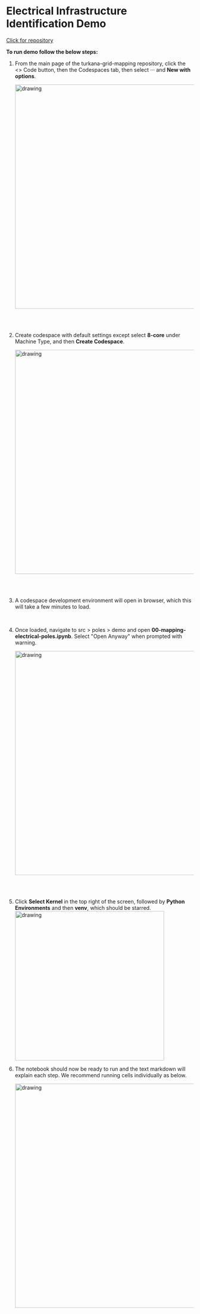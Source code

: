 # Electrical Infrastructure Identification Demo

[Click for repository](https://github.com/USAFORUNHCRhive/turkana-grid-mapping)

**To run demo follow the below steps:**

1) From the main page of the turkana-grid-mapping repository, click the <> Code button, then the Codespaces tab, then select ··· and **New with options**.
   
   <img src="https://github.com/user-attachments/assets/c43288a7-c2a1-4610-b081-3f0251a05837" alt="drawing" style="width:600px;"/>
<br />
<br />

2) Create codespace with default settings except select **8-core** under Machine Type, and then **Create Codespace**.

   <img src="https://github.com/user-attachments/assets/bab9f4e5-6e7a-4236-8a79-865d18ebeb03" alt="drawing" style="width:600px;"/>
<br />
<br />

3) A codespace development environment will open in browser, which this will take a few minutes to load.
<br />

4) Once loaded, navigate to src > poles > demo and open **00-mapping-electrical-poles.ipynb**. Select "Open Anyway" when prompted with warning.

   <img src="https://github.com/user-attachments/assets/f510b9f8-8ad7-4978-a342-a6beac70f19e" alt="drawing" style="width:600px;"/>
<br />
<br />

5) Click **Select Kernel** in the top right of the screen, followed by **Python Environments** and then **venv**, which should be starred.
   <img src="https://github.com/user-attachments/assets/7f6b7124-bf20-4a3d-b526-3ca0265e7f83" alt="drawing" style="width:400px;"/>
   
6) The notebook should now be ready to run and the text markdown will explain each step. We recommend running cells individually as below.

   <img src="https://github.com/user-attachments/assets/b7c6250f-6724-424e-9fe5-c36a27c17bc3" alt="drawing" style="width:600px;"/>
